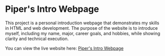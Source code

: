 # Piper's Intro Webpage

This project is a personal introduction webpage that demonstrates my skills in HTML and web development. The purpose of the website is to introduce myself, including my name, major, career goals, and hobbies, while showing clarity and technical execution.

You can view the live website here: [Piper's Intro Webpage](https://rosethebeauty.github.io)

